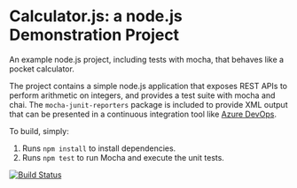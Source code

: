 Calculator.js: a node.js Demonstration Project
==============================================
An example node.js project, including tests with mocha, that behaves like
a pocket calculator.

The project contains a simple node.js application that exposes REST APIs
to perform arithmetic on integers, and provides a test suite with mocha
and chai.  The `mocha-junit-reporters` package is included to provide XML
output that can be presented in a continuous integration tool like
[Azure DevOps](https://azure.com/devops).

To build, simply:

1. Runs `npm install` to install dependencies.
2. Runs `npm test` to run Mocha and execute the unit tests.

[![Build Status](https://dev.azure.com/jonatascrs-devopschallenge/Integrating%20External%20Source%20Control%20with%20Azure%20Pipelines/_apis/build/status/jonatascrs.calculator?branchName=master)](https://dev.azure.com/jonatascrs-devopschallenge/Integrating%20External%20Source%20Control%20with%20Azure%20Pipelines/_build/latest?definitionId=7&branchName=master)
